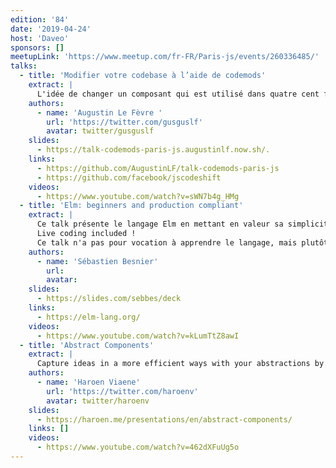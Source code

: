 ```yaml
---
edition: '84'
date: '2019-04-24'
host: 'Daveo'
sponsors: []
meetupLink: 'https://www.meetup.com/fr-FR/Paris-js/events/260336485/'
talks:
  - title: 'Modifier votre codebase à l’aide de codemods'
    extract: |
      L'idée de changer un composant qui est utilisé dans quatre cent fichiers de votre codebase vous angoisse ? Certains cas sont trop complexes pour des regex (et de toute façon, qui sait écrire une regex ?) Vous n'êtes pas des machines. Ça tombe bien, votre PC l'est ! Lors de cette talk, je vais présenter jscodeshift, un outil en CLI permettant d'écrire des transformations de code en manipulant un AST.
    authors:
      - name: 'Augustin Le Fèvre '
        url: 'https://twitter.com/gusguslf'
        avatar: twitter/gusguslf
    slides:
      - https://talk-codemods-paris-js.augustinlf.now.sh/.
    links:
      - https://github.com/AugustinLF/talk-codemods-paris-js
      - https://github.com/facebook/jscodeshift
    videos:
      - https://www.youtube.com/watch?v=sWN7b4g_HMg
  - title: 'Elm: beginners and production compliant'
    extract: |
      Ce talk présente le langage Elm en mettant en valeur sa simplicité de prise en main pour les débutants, la fiabilité des applications écrites en Elm.
      Live coding included !
      Ce talk n'a pas pour vocation à apprendre le langage, mais plutôt montrer son potentiel.
    authors:
      - name: 'Sébastien Besnier'
        url:
        avatar:
    slides:
      - https://slides.com/sebbes/deck
    links:
      - https://elm-lang.org/
    videos:
      - https://www.youtube.com/watch?v=kLumTtZ8awI
  - title: 'Abstract Components'
    extract: |
      Capture ideas in a more efficient ways with your abstractions by incorporating a tiered way of thinking. By making sure each level exposes the underlying levels of customisation, and making sure the current level is overridable, you're ensuring your ideas you incorporated in an abstraction continue to exist, even with customisation.
    authors:
      - name: 'Haroen Viaene'
        url: 'https://twitter.com/haroenv'
        avatar: twitter/haroenv
    slides:
      - https://haroen.me/presentations/en/abstract-components/
    links: []
    videos:
      - https://www.youtube.com/watch?v=462dXFuUg5o
---
```

